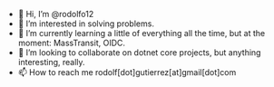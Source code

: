- 👋 Hi, I’m @rodolfo12
- 👀 I’m interested in solving problems. 
- 🌱 I’m currently learning a little of everything all the time, but at the moment: MassTransit, OIDC.
- 💞️ I’m looking to collaborate on dotnet core projects, but anything interesting, really. 
- 📫 How to reach me rodolf[dot]gutierrez[at]gmail[dot]com

<!---
rodolfo12/rodolfo12 is a ✨ special ✨ repository because its `README.md` (this file) appears on your GitHub profile.
You can click the Preview link to take a look at your changes.
--->
